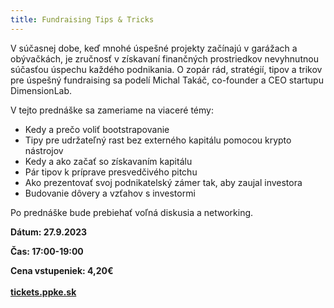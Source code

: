 ```yaml
---
title: Fundraising Tips & Tricks
---
```

V súčasnej dobe, keď mnohé úspešné projekty začínajú v garážach a obývačkách, je zručnosť v získavaní finančných prostriedkov nevyhnutnou súčasťou úspechu každého podnikania. O zopár rád, stratégií, tipov a trikov pre úspešný fundraising sa podelí Michal Takáč, co-founder a CEO startupu DimensionLab.

V tejto prednáške sa zameriame na viaceré témy:

* Kedy a prečo voliť bootstrapovanie
* Tipy pre udržateľný rast bez externého kapitálu pomocou krypto nástrojov
* Kedy a ako začať so získavaním kapitálu
* Pár tipov k príprave presvedčivého pitchu
* Ako prezentovať svoj podnikatelský zámer tak, aby zaujal investora
* Budovanie dôvery a vzťahov s investormi

Po prednáške bude prebiehať voľná diskusia a networking.

**Dátum: 27.9.2023**

**Čas: 17:00-19:00**

**Cena vstupeniek: 4,20€** \
\
**[tickets.ppke.sk](http://tickets.ppke.sk)**

![]()